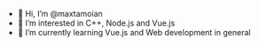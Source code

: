- 👋 Hi, I’m @maxtamoian
- 👀 I’m interested in C++, Node.js and Vue.js
- 🌱 I’m currently learning Vue.js and Web development in general
